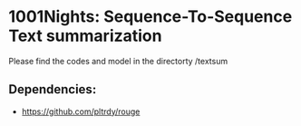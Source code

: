 # 1001Nights: Sequence-To-Sequence Text summarization

Please find the codes and model in the directorty /textsum

## Dependencies:
* https://github.com/pltrdy/rouge
